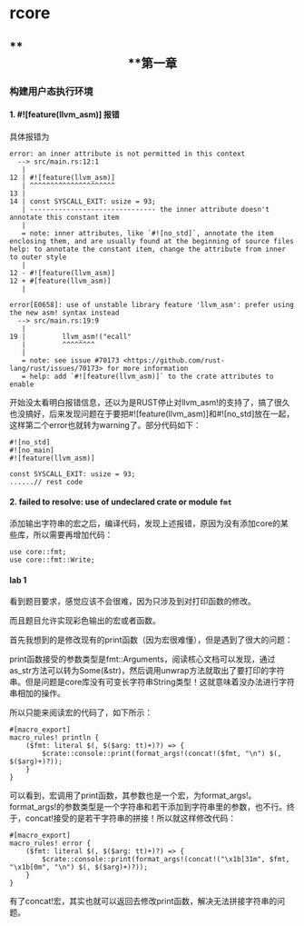 # rcore

## **<center>**第一章</center>

### 构建用户态执行环境

#### 1. #![feature(llvm_asm)] 报错

具体报错为

```
error: an inner attribute is not permitted in this context
  --> src/main.rs:12:1
   |
12 | #![feature(llvm_asm)]
   | ^^^^^^^^^^^^^^^^^^^^^
13 | 
14 | const SYSCALL_EXIT: usize = 93;
   | ------------------------------- the inner attribute doesn't annotate this constant item
   |
   = note: inner attributes, like `#![no_std]`, annotate the item enclosing them, and are usually found at the beginning of source files
help: to annotate the constant item, change the attribute from inner to outer style
   |
12 - #![feature(llvm_asm)]
12 + #[feature(llvm_asm)]
   | 

error[E0658]: use of unstable library feature 'llvm_asm': prefer using the new asm! syntax instead
  --> src/main.rs:19:9
   |
19 |         llvm_asm!("ecall"
   |         ^^^^^^^^
   |
   = note: see issue #70173 <https://github.com/rust-lang/rust/issues/70173> for more information
   = help: add `#![feature(llvm_asm)]` to the crate attributes to enable
```

开始没太看明白报错信息，还以为是RUST停止对llvm_asm!的支持了，搞了很久也没搞好，后来发现问题在于要把#![feature(llvm_asm)]和#![no_std]放在一起，这样第二个error也就转为warning了。部分代码如下：

```
#![no_std]
#![no_main]
#![feature(llvm_asm)]

const SYSCALL_EXIT: usize = 93;
......// rest code
```

#### 2. failed to resolve: use of undeclared crate or module `fmt`

添加输出字符串的宏之后，编译代码，发现上述报错，原因为没有添加core的某些库，所以需要再增加代码：

```
use core::fmt;
use core::fmt::Write;
```
#### lab 1

看到题目要求，感觉应该不会很难，因为只涉及到对打印函数的修改。

而且题目允许实现彩色输出的宏或者函数。

首先我想到的是修改现有的print函数（因为宏很难懂），但是遇到了很大的问题：

print函数接受的参数类型是fmt::Arguments，阅读核心文档可以发现，通过as_str方法可以转为Some(&str)，然后调用unwrap方法就取出了要打印的字符串。但是问题是core库没有可变长字符串String类型！这就意味着没办法进行字符串相加的操作。

所以只能来阅读宏的代码了，如下所示：

```
#[macro_export]
macro_rules! println {
    ($fmt: literal $(, $($arg: tt)+)?) => {
        $crate::console::print(format_args!(concat!($fmt, "\n") $(, $($arg)+)?));
    }
}
```

可以看到，宏调用了print函数，其参数也是一个宏，为format_args!。format_args!的参数类型是一个字符串和若干添加到字符串里的参数，也不行。终于，concat!接受的是若干字符串的拼接！所以就这样修改代码：

```
#[macro_export]
macro_rules! error {
    ($fmt: literal $(, $($arg: tt)+)?) => {
        $crate::console::print(format_args!(concat!("\x1b[31m", $fmt, "\x1b[0m", "\n") $(, $($arg)+)?));
    }
}
```

有了concat!宏，其实也就可以返回去修改print函数，解决无法拼接字符串的问题。



